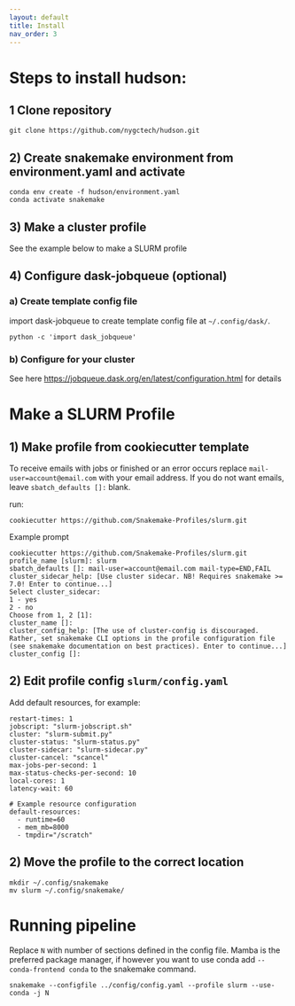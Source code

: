 ```yaml
---
layout: default
title: Install
nav_order: 3
---
```


# Steps to install hudson:
## 1 Clone repository
```
git clone https://github.com/nygctech/hudson.git
```

## 2) Create snakemake environment from environment.yaml and activate
```
conda env create -f hudson/environment.yaml
conda activate snakemake
```

## 3) Make a cluster profile
See the example below to make a SLURM profile

## 4) Configure dask-jobqueue (optional)
### a) Create template config file
import dask-jobqueue to create template config file at `~/.config/dask/`.
```
python -c 'import dask_jobqueue'
```
### b) Configure for your cluster
See here https://jobqueue.dask.org/en/latest/configuration.html for details

# Make a SLURM Profile
## 1) Make profile from cookiecutter template

To receive emails with jobs or finished or an error occurs replace `mail-user=account@email.com` with your email address. If you do not want emails, leave `sbatch_defaults []:` blank.

run:
```
cookiecutter https://github.com/Snakemake-Profiles/slurm.git
```

Example prompt
```
cookiecutter https://github.com/Snakemake-Profiles/slurm.git
profile_name [slurm]: slurm
sbatch_defaults []: mail-user=account@email.com mail-type=END,FAIL
cluster_sidecar_help: [Use cluster sidecar. NB! Requires snakemake >= 7.0! Enter to continue...]
Select cluster_sidecar:
1 - yes
2 - no
Choose from 1, 2 [1]:
cluster_name []:
cluster_config_help: [The use of cluster-config is discouraged. Rather, set snakemake CLI options in the profile configuration file (see snakemake documentation on best practices). Enter to continue...]
cluster_config []:
```

## 2) Edit profile config `slurm/config.yaml`

Add default resources, for example:
```
restart-times: 1
jobscript: "slurm-jobscript.sh"
cluster: "slurm-submit.py"
cluster-status: "slurm-status.py"
cluster-sidecar: "slurm-sidecar.py"
cluster-cancel: "scancel"
max-jobs-per-second: 1
max-status-checks-per-second: 10
local-cores: 1
latency-wait: 60

# Example resource configuration
default-resources:
  - runtime=60
  - mem_mb=8000
  - tmpdir="/scratch"
```

## 2) Move the profile to the correct location
```
mkdir ~/.config/snakemake
mv slurm ~/.config/snakemake/
```

# Running pipeline
Replace `N` with number of sections defined in the config file.
Mamba is the preferred package manager, if however you want to use conda add
`--conda-frontend conda` to the snakemake command.

```
snakemake --configfile ../config/config.yaml --profile slurm --use-conda -j N
```
